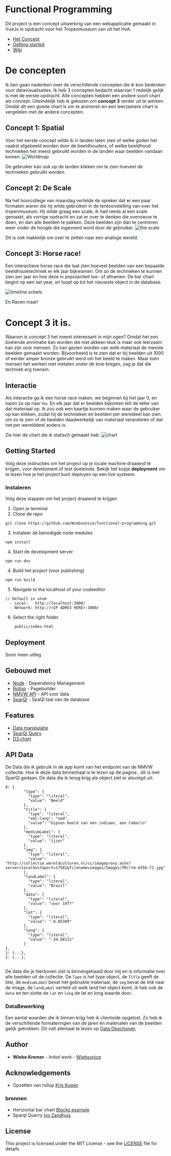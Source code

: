# Functional Programming

Dit project is een concept uitwerking van een webapplicatie gemaakt in VueJs in opdracht voor het Tropenmuseum van uit het HvA.

* [Het Concept](https://github.com/Wiebsonice/functional-programming/blob/master/README.md#het-concept)
* [Getting started](https://github.com/Wiebsonice/functional-programming/blob/master/README.md#getting-started)
* [Wiki](https://github.com/Wiebsonice/functional-programming/wiki)

# De concepten
Ik ben gaan nadenken over de verschillende concepten die ik kon bedenken voor datavisualisaties. Ik heb 3 concepten bedacht waarvan 1 redelijk gelijk is met de eerste opdracht. Alle concepten hebben een andere soort chart als concept. Uiteindelijk heb ik gekozen om **concept 3** verder uit te werken. Omdat dit een goede chart is om te animeren en een leerzamere chart is vergelelen met de andere concepten.

## Concept 1: Spatial
Voor het eerste concept wilde ik in landen laten zien of welke goden het vaakst afgebeeld worden door de beeldhouders, of welke beeldhoud technieken het meest gebruikt worden in de landen waar beelden vandaan komen.
![Worldmap](https://github.com/Wiebsonice/functional-programming/blob/master/wiki-assets/world-sketch.png)

De gebruiker kan ook op de landen klikken om te zien hoeveel de technieken gebruikt worden.
  
## Concept 2: De Scale
Na het hoorcollege van maandag vertelde de spreker dat er een paar formaten waren die hij wilde gebruiken in de tentoonstelling van over het tropenmuseum. Hij wilde graag een scale, ik had reeds al een scale gemaakt, als vorrige opdracht en zat er over te denken die overnieuw te doen, en dan alle beelden te pakken. Deze beelden zijn dan te centreren weer onder de hoogte die ingevoerd word door de gebruiker.
![the scale](https://github.com/Wiebsonice/functional-programming/blob/master/wiki-assets/boeddha-scale.png)
  
Dit is ook makkelijk om over te zetten naar een analoge wereld.
  
## Concept 3: Horse race!
Een interactieve horse race die laat zien hoeveel beelden van een bepaalde beeldhouwtechniek er elk jaar bijkwamen. Om zo de technieken te kunnen zien per jaar en hoe deze in populairiteit toe- of afnamen. De bar chart begint op een set year, en loopt op tot het nieuwste object in de database.

![timeline schets](https://github.com/Wiebsonice/functional-programming/blob/master/wiki-assets/timeline-schets.png)
  
En Racen maar!

  
# Concept 3 it is.
Waarom is concept 3 het meest interessant in mijn ogen? Omdat het een boeiende annimatie kan worden die niet akkeen leuk is maar ook leerzaam kan zijn voor mensen. Zo kan gezien worden van welk materiaal de meeste beelden gemaakt worden. Bijvoorbeeld is te zien dat er bij beelden uit 1000 of eerder amper bronze gebruikt werd om het beeld te maken. Maar toen mensen het werken met metalen onder de knie kregen, zag je dat die techniek erg toenam.

## Interactie
Als interactie ga ik een horse race maken, we beginnen bij het jaar 0, en lopen zo op naar nu. En elk jaar dat er beelden bijkomen telt de teller van dat materiaal op. Ik zou ook een kaartje kunnen maken waar de gebruiker op kan klikken, zodat hij de technieken en beelden per wereldeel kan zien. om zo te zien of de beelden daadwerkelijk van materiaal veranderen of dat het per werelddeel anders is.
  
Zie hier de chart die ik statisch gemaakt heb:
![chart](https://github.com/Wiebsonice/functional-programming/raw/master/wiki-assets/chart.png)


## Getting Started
  
Volg deze instructies om het project op je locale machine draaiend te krijgen, voor develoment of test doeleinde.
Bekijk het kopje **deployment** om te lezen hoe je het project kunt deployen op een live systeem.


### Instaleren

Volg deze stappen om het project draaiend te krijgen

1. Open je terminal
2. Clone de repo

```
git clone https://github.com/Wiebsonice/functional-programming.git
```

3. Instaleer de benodigde node medules

```
npm install
```

4. Start de development server

```
npm run dev
```

4. Build het project (voor publishing)

```
npm run build
```

5. Navigate to the localhost of your codeeditor

```
// Default in atom
  - Local:   http://localhost:3000/
  - Network: http://<IP ADRES HERE>:3000/
```

6. Select the right folder
```
    public/index.html
```

## Deployment
Soon meer uitleg

## Gebouwd met

* [Node](https://nodejs.org/en/) - Dependency Management
* [Rollup](https://rollupjs.org/) - Pagebuilder
* [NMVW API](https://collectie.wereldculturen.nl/) - API voor data
* [SparQl](https://www.w3.org/TR/rdf-sparql-query/) - SpaQl taal van de database
  
## Features

* [Data manipulatie](https://github.com/Wiebsonice/frontend-applications/wiki/Documentatie-%7C-Data-bewerken-clientside)
* [SparQl Query](https://github.com/Wiebsonice/frontend-applications/wiki/Documentatie-%7C-SparQl-Query)
* [D3 chart]()

  
## API Data

De Data die ik gebruik in de app komt van het endpoint van de NMVW collectie. Hoe ik deze data binnenhaal is te lezen op de pagina [](), dit is met SparQl gedaan. De data die ik terug krijg als object ziet er alsvolgd uit:

```
0: {
        "type": {
          "type": "literal",
          "value": "Beeld"
        },
        "title": {
          "type": "literal",
          "xml:lang": "ned",
          "value": "Gipsen beeld van een indiaan, een Caboclo"
        },
        "mediumLabel": {
          "type": "literal",
          "value": "ijzer"
        },
        "img": {
          "type": "literal",
          "value": "http://collectie.wereldculturen.nl/cc/imageproxy.ashx?server=localhost&port=17581&filename=images/Images/TM//tm-4356-72.jpg"
        },
        "landLabel": {
          "type": "literal",
          "value": "Brazil"
        },
        "date": {
          "type": "literal",
          "value": "voor 1977"
        },
        "lat": {
          "type": "literal",
          "value": "-8.05389"
        },
        "long": {
          "type": "literal",
          "value": "-34.88111"
        }
},
1: {...},
2: {...},


```

De data die je hierboven ziet is binnengehaald door mij en is informatie over alle beelden uit de collectie. De `Type` is het type object, de `Title` geeft de titel, de `mediumLabel` bevat het gebruikte materiaal, de `img` bevat de link naar de image, de `landLabel` verteld uit welk land het object komt, ik heb ook de `date` en ten slotte  de `lat` en `long` de lat en long waarde door..

### DataBewerking
Een aantal waarden die ik binnen krijg heb ik clientside opgelost. Zo heb ik de verschillende formateringen van de jaren en materialen van de beelden gelijk getrokken. Dit valt allemaal te lezen op [Data Opschonen]()
  
## Author

* **Wiebe Kremer** - *Initial work* - [Wiebsonice](https://github.com/Wiebsonice)
  
## Acknowledgements
* Opzetten van rollup [Kris Kuiper]()

### bronnen
* Horizontal bar chart [Blocks example](https://bl.ocks.org/caravinden/eb0e5a2b38c8815919290fa838c6b63b)
* Sparql Querry [Ivo Zandhuis](#)

## License

This project is licensed under the MIT License - see the [LICENSE](LICENSE) file for details


